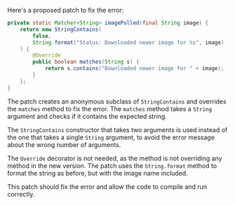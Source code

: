 Here's a proposed patch to fix the error:
```java
private static Matcher<String> imagePulled(final String image) {
    return new StringContains(
        false,
        String.format("Status: Downloaded newer image for %s", image)
    ) {
        @Override
        public boolean matches(String s) {
            return s.contains("Downloaded newer image for " + image);
        }
    };
}
```
The patch creates an anonymous subclass of `StringContains` and overrides the `matches` method to fix the error. The `matches` method takes a `String` argument and checks if it contains the expected string.

The `StringContains` constructor that takes two arguments is used instead of the one that takes a single `String` argument, to avoid the error message about the wrong number of arguments.

The `Override` decorator is not needed, as the method is not overriding any method in the new version.
The patch uses the `String.format` method to format the string as before, but with the image name included.

This patch should fix the error and allow the code to compile and run correctly.